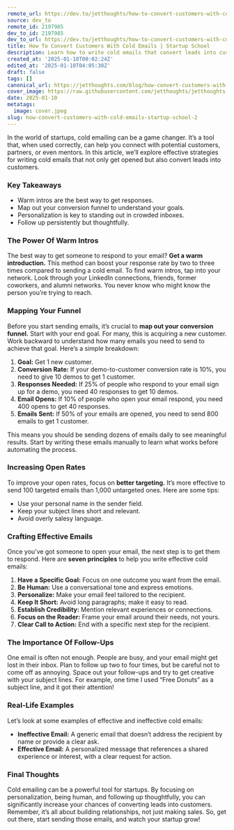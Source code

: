 ```yaml
---
remote_url: https://dev.to/jetthoughts/how-to-convert-customers-with-cold-emails-startup-school-4gif
source: dev_to
remote_id: 2197985
dev_to_id: 2197985
dev_to_url: https://dev.to/jetthoughts/how-to-convert-customers-with-cold-emails-startup-school-4gif
title: How To Convert Customers With Cold Emails | Startup School
description: Learn how to write cold emails that convert leads into customers. Discover effective strategies, key principles, and real-life examples to enhance your cold outreach efforts.
created_at: '2025-01-10T00:02:24Z'
edited_at: '2025-01-10T04:05:30Z'
draft: false
tags: []
canonical_url: https://jetthoughts.com/blog/how-convert-customers-with-cold-emails-startup-school/
cover_image: https://raw.githubusercontent.com/jetthoughts/jetthoughts.github.io/master/content/blog/how-convert-customers-with-cold-emails-startup-school-2/cover.jpeg
date: 2025-01-10
metatags:
  image: cover.jpeg
slug: how-convert-customers-with-cold-emails-startup-school-2
---
```

In the world of startups, cold emailing can be a game changer. It’s a tool that, when used correctly, can help you connect with potential customers, partners, or even mentors. In this article, we’ll explore effective strategies for writing cold emails that not only get opened but also convert leads into customers.

### Key Takeaways

*   Warm intros are the best way to get responses.
*   Map out your conversion funnel to understand your goals.
*   Personalization is key to standing out in crowded inboxes.
*   Follow up persistently but thoughtfully.

### The Power Of Warm Intros

The best way to get someone to respond to your email? **Get a warm introduction.** This method can boost your response rate by two to three times compared to sending a cold email. To find warm intros, tap into your network. Look through your LinkedIn connections, friends, former coworkers, and alumni networks. You never know who might know the person you’re trying to reach.

### Mapping Your Funnel

Before you start sending emails, it’s crucial to **map out your conversion funnel.** Start with your end goal. For many, this is acquiring a new customer. Work backward to understand how many emails you need to send to achieve that goal. Here’s a simple breakdown:

1.  **Goal:** Get 1 new customer.
2.  **Conversion Rate:** If your demo-to-customer conversion rate is 10%, you need to give 10 demos to get 1 customer.
3.  **Responses Needed:** If 25% of people who respond to your email sign up for a demo, you need 40 responses to get 10 demos.
4.  **Email Opens:** If 10% of people who open your email respond, you need 400 opens to get 40 responses.
5.  **Emails Sent:** If 50% of your emails are opened, you need to send 800 emails to get 1 customer.

This means you should be sending dozens of emails daily to see meaningful results. Start by writing these emails manually to learn what works before automating the process.

### Increasing Open Rates

To improve your open rates, focus on **better targeting.** It’s more effective to send 100 targeted emails than 1,000 untargeted ones. Here are some tips:

*   Use your personal name in the sender field.
*   Keep your subject lines short and relevant.
*   Avoid overly salesy language.

### Crafting Effective Emails

Once you’ve got someone to open your email, the next step is to get them to respond. Here are **seven principles** to help you write effective cold emails:

1.  **Have a Specific Goal:** Focus on one outcome you want from the email.
2.  **Be Human:** Use a conversational tone and express emotions.
3.  **Personalize:** Make your email feel tailored to the recipient.
4.  **Keep It Short:** Avoid long paragraphs; make it easy to read.
5.  **Establish Credibility:** Mention relevant experiences or connections.
6.  **Focus on the Reader:** Frame your email around their needs, not yours.
7.  **Clear Call to Action:** End with a specific next step for the recipient.

### The Importance Of Follow-Ups

One email is often not enough. People are busy, and your email might get lost in their inbox. Plan to follow up two to four times, but be careful not to come off as annoying. Space out your follow-ups and try to get creative with your subject lines. For example, one time I used “Free Donuts” as a subject line, and it got their attention!

### Real-Life Examples

Let’s look at some examples of effective and ineffective cold emails:

*   **Ineffective Email:** A generic email that doesn’t address the recipient by name or provide a clear ask.
*   **Effective Email:** A personalized message that references a shared experience or interest, with a clear request for action.

### Final Thoughts

Cold emailing can be a powerful tool for startups. By focusing on personalization, being human, and following up thoughtfully, you can significantly increase your chances of converting leads into customers. Remember, it’s all about building relationships, not just making sales. So, get out there, start sending those emails, and watch your startup grow!
